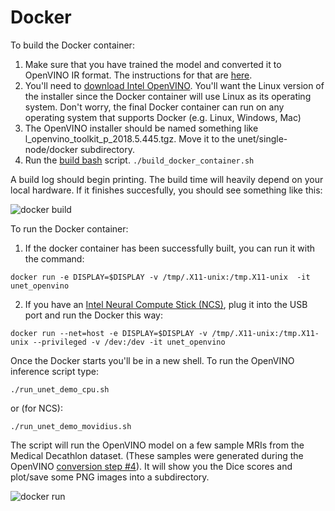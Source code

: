 # Docker 

To build the Docker container:
1. Make sure that you have trained the model and converted it to OpenVINO IR format. The instructions for that are [here](https://github.com/IntelAI/unet/blob/master/single-node/openvino_saved_model/README.md).
2. You'll need to [download Intel OpenVINO](https://software.intel.com/en-us/openvino-toolkit/choose-download/free-download-linux). You'll want the Linux version of the installer since the Docker container will use Linux as its operating system. Don't worry, the final Docker container can run on any operating system that supports Docker (e.g. Linux, Windows, Mac)
3. The OpenVINO installer should be named something like l_openvino_toolkit_p_2018.5.445.tgz. Move it to the unet/single-node/docker subdirectory.
4. Run the [build bash](https://github.com/IntelAI/unet/blob/master/single-node/docker/build_docker_container.sh) script. ```./build_docker_container.sh```

A build log should begin printing. The build time will heavily depend on your local hardware. If it finishes succesfully, you should see something like this:

![docker build](https://github.com/IntelAI/unet/blob/master/single-node/images/docker_build.png)

To run the Docker container:
1. If the docker container has been successfully built, you can run it with the command: 

```docker run -e DISPLAY=$DISPLAY -v /tmp/.X11-unix:/tmp.X11-unix  -it unet_openvino```

2. If you have an [Intel Neural Compute Stick (NCS)](https://software.intel.com/en-us/neural-compute-stick), plug it into the USB port and run the Docker this way: 

```docker run --net=host -e DISPLAY=$DISPLAY -v /tmp/.X11-unix:/tmp.X11-unix --privileged -v /dev:/dev -it unet_openvino```

Once the Docker starts you'll be in a new shell. To run the OpenVINO inference script type:

```./run_unet_demo_cpu.sh``` 

or (for NCS):

```./run_unet_demo_movidius.sh``` 

The script will run the OpenVINO model on a few sample MRIs from the Medical Decathlon dataset. (These samples were generated during the OpenVINO [conversion step #4](https://github.com/IntelAI/unet/blob/master/single-node/openvino_saved_model/create_validation_sample.py)). It will show you the Dice scores and plot/save some PNG images into a subdirectory.

![docker run](https://github.com/IntelAI/unet/blob/master/single-node/images/docker_run.png)

 
